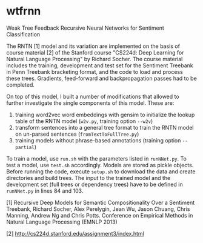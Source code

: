 # wtfrnn
Weak Tree Feedback Recursive Neural Networks for Sentiment Classification

The RNTN [1] model and its variation are implemented on the basis of course material [2] of the Stanford course "CS224d: Deep Learning for Natural Language Processing" by Richard Socher. The course material includes the training, development and test set for the Sentiment Treebank in Penn Treebank bracketing format, and the code to load and process these trees.
Gradients, feed-forward and backpropagation passes had to be completed. 

On top of this model, I built a number of modifications that allowed to further investigate the single components of this model. These are:
1. training word2vec word embeddings with gensim to initialize the lookup table of the RNTN model (`w2v.py`, training option `--w2v`)
2. transform sentences into a general tree format to train the RNTN model on un-parsed sentences (`fromTextToFullTree.py`)
3. training models without phrase-based annotations (training option `--partial`)

To train a model, use `run.sh` with the parameters listed in `runNNet.py`. To test a model, use `test.sh` accordingly. Models are stored as pickle objects. Before running the code, execute `setup.sh` to download the data and create directories and build trees. The input to the trained model and the development set (full trees or dependency trees) have to be defined in `runNNet.py` in lines 84 and 103.


[1] Recursive Deep Models for Semantic Compositionality Over a Sentiment Treebank, Richard Socher, Alex Perelygin, Jean Wu, Jason Chuang, Chris Manning, Andrew Ng and Chris Potts. 
Conference on Empirical Methods in Natural Language Processing (EMNLP 2013)

[2] http://cs224d.stanford.edu/assignment3/index.html
